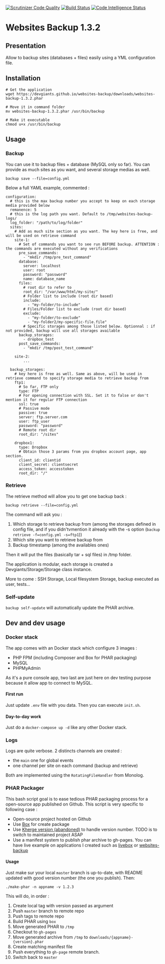 [![Scrutinizer Code Quality](https://scrutinizer-ci.com/g/devgiants/websites-backup/badges/quality-score.png?b=master)](https://scrutinizer-ci.com/g/devgiants/websites-backup/?branch=master)
[![Build Status](https://scrutinizer-ci.com/g/devgiants/websites-backup/badges/build.png?b=master)](https://scrutinizer-ci.com/g/devgiants/websites-backup/build-status/master)
[![Code Intelligence Status](https://scrutinizer-ci.com/g/devgiants/websites-backup/badges/code-intelligence.svg?b=master)](https://scrutinizer-ci.com/code-intelligence)
# Websites Backup 1.3.2
## Presentation
Allow to backup sites (databases + files) easily using a YML configuration file.

## Installation

```
# Get the application
wget https://devgiants.github.io/websites-backup/downloads/websites-backup-1.3.2.phar

# Move it in command folder
mv websites-backup-1.3.2.phar /usr/bin/backup

# Make it executable
chmod u+x /usr/bin/backup
```

## Usage

### Backup
You can use it to backup files + database (MySQL only so far). You can provide as much sites as you want, and several storage medias as well.

`backup save --file=config.yml`

Below a full YAML example, commented :

```
configuration:
  # this is the max backup number you accept to keep on each storage media provided below
  remanence: 5
  # this is the log path you want. Default to /tmp/websites-backup-logs/
  log_folder: "/path/to/log/folder"
  sites:
    # Add as much site section as you want. The key here is free, and will be used on retrieve command
    site-1:
      # Set of commands you want to see run BEFORE backup. ATTENTION : the commands are executed without any verifications
      pre_save_commands:
        - "mkdir /tmp/pre_test_command"
      database:
        server: localhost
        user: root
        password: "password"
        name: database_name
      files:
        # root dir to refer to
        root_dir: "/var/www/html/my-site/"
        # Folder list to include (root dir based)
        include:
          - "my-folder/to-include"
        # Files/Folder list to exclude (root dir based)
        exclude:
          - "my-folder/to-exclude"
          - "my-folder2/my-specific-file.file"
        # Specific storages among those listed below. Optionnal : if not provided, backup will use all storages available
      backup_storages:
        - dropbox_test
      post_save_commands:
        - "mkdir /tmp/post_test_command"

    site-2:
        ...

  backup_storages:
    # key here is free as well. Same as above, will be used in retrieve command to specify storage media to retrieve backup from
    ftp1:
      # So far, FTP only
      type: FTP
      # For opening connection with SSL. Set it to false or don't mention it for regular FTP connection
      ssl: true
      # Passive mode
      passive: true
      server: ftp.server.com
      user: ftp_user
      password: "password"
      # Remote root dir
      root_dir: "/sites"

    dropbox1:
      type: Dropbox
      # Obtain those 3 params from you dropbox account page, app section.
      client_id: clientid
      client_secret: clientsecret
      access_token: accesstoken
      root_dir: "/"
```

### Retrieve

The retrieve method will allow you to get one backup back :

`backup retrieve --file=config.yml`

The command will ask you :
1. Which storage to retrieve backup from (among the storages defined in config file, and if you didn'tvmention it already with the -s option (`backup retrieve -f=config.yml -s=ftp1`))
2. Which site you want to retrieve backup from
3. Backup timestamp (among the availables ones)

Then it will put the files (basically tar + sql files) in /tmp folder.

The application is modular, each storage is created a Devgiants/Storage/Storage class instance.

More to come : SSH Storage, Local filesystem Storage, backup executed as user, tests...

### Self-update
`backup self-update` will automatically update the PHAR archive.

## Dev and dev usage
### Docker stack
The app comes with an Docker stack which configure 3 images :
- PHP FPM (including Composer and Box for PHAR packaging)
- MySQL
- PHPMyAdmin

As it's a pure console app, two last are just here on dev testing purpose because it allow app to connect to MySQL.

#### First run 
Just update `.env` file with you data. Then you can execute `init.sh`.

#### Day-to-day work
Just do a `docker-compose up -d` like any other Docker stack.

### Logs
Logs are quite verbose. 2 distincts channels are created :
- the `main` one for global events
- one channel per site on each command (backup and retrieve)

Both are implemented using the `RotatingFileHandler` from Monolog.

### PHAR Packager
This bash script goal is to ease tedious PHAR packaging process for a open-source app published on Github. This script is very specific to following case :
- Open-source project hosted on Github
- Use [Box](https://github.com/box-project/box2) for create package
- Use [Kherge version (abandoned)](https://github.com/kherge-abandoned/Version) to handle version number. TODO is to switch to maintained project ASAP
- Use a manifest system to publish phar archive to gh-pages. You can have live example on applications I created such as [livebox](https://github.com/devgiants/livebox/blob/gh-pages/manifest.json) or [websites-backup](https://github.com/devgiants/websites-backup/blob/gh-pages/manifest.json)

#### Usage

Just make sur your local `master` branch is up-to-date, with README updated with good version number (the one you publish). Then: 

`./make-phar -n appname -v 1.2.3`


This will do, in order : 
1. Create local tag with version passed as argument
2. Push `master` branch to remote repo
3. Push tags to remote repo
4. Build PHAR using `box`
5. Move generated PHAR to `/tmp`
6. Checkout to `gh-pages`
7. Move generated archive from `/tmp` to `downloads/{appname}-{version}.phar`
8. Create matching manifest file
9. Push everything to `gh-page` remote branch.
10. Switch back to `master`
